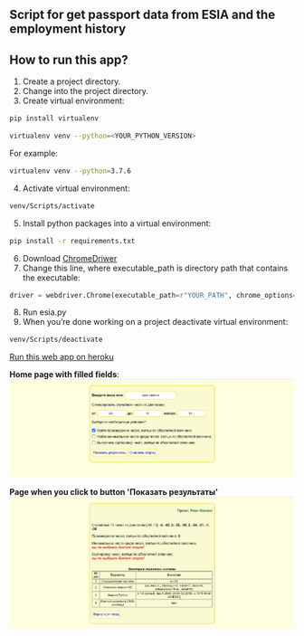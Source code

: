 ## Script for get passport data from ESIA and the employment history

## How to run this app?
1) Create a project directory.
2) Change into the project directory.
3) Create virtual environment: 
  ```bash
  pip install virtualenv
  ```
  ```bash
  virtualenv venv --python=<YOUR_PYTHON_VERSION>
  ``` 
  For example: 
  ```bash 
  virtualenv venv --python=3.7.6
  ```
4) Activate virtual environment: 
  ```bash 
  venv/Scripts/activate
  ```
5) Install python packages into a virtual environment:
  ```bash 
  pip install -r requirements.txt
  ```
6) Download [ChromeDriwer](https://chromedriver.chromium.org/downloads)
7) Change this line, where executable_path is directory path that contains the executable:
  ```python
  driver = webdriver.Chrome(executable_path=r"YOUR_PATH", chrome_options=options)
  ```
8) Run esia.py
9) When you’re done working on a project deactivate virtual environment: 
  ```bash 
  venv/Scripts/deactivate
  ```
  
[Run this web app on heroku](https://rndnum.herokuapp.com/)

**Home page with filled fields**:
![StartPage](https://github.com/ZaytsevNS/python_practice/blob/main/work_with_rand_num/start_page.jpg)

**Page when you click to button 'Показать результаты'**
![StartPage](https://github.com/ZaytsevNS/python_practice/blob/main/work_with_rand_num/finish_page.jpg)
